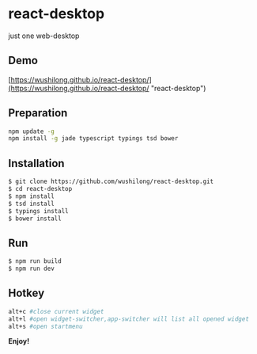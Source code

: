 # react-desktop
just one web-desktop
## Demo
 [https://wushilong.github.io/react-desktop/](https://wushilong.github.io/react-desktop/ "react-desktop")
 
## Preparation
```bash
npm update -g
npm install -g jade typescript typings tsd bower
```
## Installation
```bash
$ git clone https://github.com/wushilong/react-desktop.git
$ cd react-desktop
$ npm install
$ tsd install
$ typings install
$ bower install
``` 
## Run
```bash
$ npm run build
$ npm run dev
```
## Hotkey
```bash
alt+c #close current widget
alt+l #open widget-switcher,app-switcher will list all opened widget
alt+s #open startmenu
```
**Enjoy!**